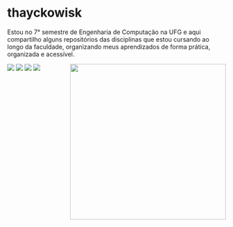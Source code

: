 # thayckowisk
Estou no 7° semestre de Engenharia de Computação na UFG e aqui compartilho alguns repositórios das disciplinas que estou cursando ao longo da faculdade, organizando meus aprendizados de forma prática, organizada e acessível.

<div>
<img src="https://github-readme-stats.vercel.app/api?username=thayckowisk&show_icons=true&hide_border=true&border_color=ffffff&theme=default&text_color=ffffff&icon_color=ffffff&bg_color=00000000" align="right" width="359px">
</div>

<div> 
  <a href="https://www.instagram.com/thayckowisk/" target="_blank"><img src="https://img.shields.io/badge/-Instagram-%23E4405F?style=for-the-badge&logo=instagram&logoColor=white" target="_blank"></a>
  <a href = "thayckowisk@@hotmail.com"><img src="https://img.shields.io/badge/-Gmail-%23333?style=for-the-badge&logo=gmail&logoColor=white" target="_blank"></a>
  <a href = "https://twitter.com/thayckowisk"><img src="https://img.shields.io/badge/Twitter-1DA1F2?style=for-the-badge&logo=twitter&logoColor=white" target="_blank"></a>
  <a href="https://www.linkedin.com/in/thayckowisk-campos-5504ba26a/" target="_blank"><img src="https://img.shields.io/badge/-LinkedIn-%230077B5?style=for-the-badge&logo=linkedin&logoColor=white" target="_blank"></a>   
</div>


